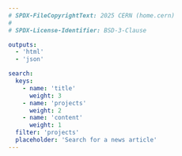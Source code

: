 ```yaml
---
# SPDX-FileCopyrightText: 2025 CERN (home.cern)
#
# SPDX-License-Identifier: BSD-3-Clause

outputs:
  - 'html'
  - 'json'

search:
  keys:
    - name: 'title'
      weight: 3
    - name: 'projects'
      weight: 2
    - name: 'content'
      weight: 1
  filter: 'projects'
  placeholder: 'Search for a news article'
---
```

